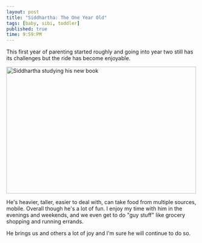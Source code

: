 ```yaml
---
layout: post
title: "Siddhartha: The One Year Old"
tags: [baby, sibi, toddler]
published: true
time: 9:59:PM
---
```


This first year of parenting started roughly and going into year two still has
its challenges but the ride has become enjoyable.

<div class="side">
<a href="http://www.flickr.com/photos/ketiya/sets/72157626722598543/"
   title="Studying his new book">
   <img src="http://farm4.static.flickr.com/3651/5779041105_20ac3805e8.jpg"
    width="500" height="334" alt="Siddhartha studying his new book" /></a>
</div>

He's heavier, taller, easier to deal with, can take food from multiple sources,
mobile.  Overall though he's a lot of fun.  I enjoy my time with him in the
evenings and weekends, and we even get to do "guy stuff" like grocery shopping
and running errands.

He brings us and others a lot of joy and I'm sure he will continue to do so.
